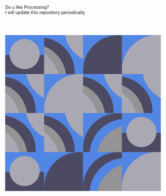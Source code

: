 Do u like Processing? <br />
I will update this repository periodically <br />


 <br /> <br /> <br />
![](https://github.com/lunaticmercury/processing_projects/blob/main/example.gif)
